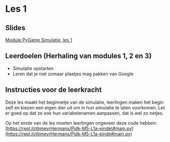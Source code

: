 # Les 1

## Slides

[Module PyGame Simulatie, les 1](https://slides.com/felienne/pidk-k2-m2-l1)

## Leerdoelen \(Herhaling van modules 1, 2 en 3\)

* Simulatie opstarten
* Leren dat je niet zomaar plaatjes mag pakken van Google

## Instructies voor de leerkracht

Deze les maakt het beginnetje van de simulatie, leerlingen maken het begin zelf en kiezen een eigen dier uit om in hun simulatie te laten voorkomen. Let er goed op dat ze ook hun variabelenamen aanpassen, dat is wel zo netjes.

Op het einde van de les moeten leerlingen ongeveer deze code hebben: [https://repl.it/@mevrHermans/Pidk-M5-L1a-einde\#main.py](https://repl.it/@mevrHermans/Pidk-M5-L1a-einde#main.py)







